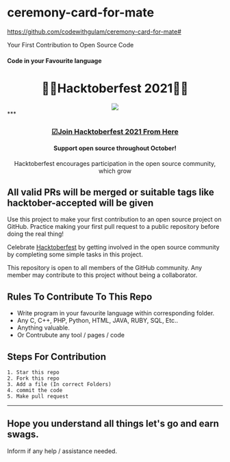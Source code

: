 # ceremony-card-for-mate

https://github.com/codewithgulam/ceremony-card-for-mate# 

Your First Contribution to Open Source Code
<h4> Code in your Favourite language <h4/>
<h1 align="center"> 🎁🎁Hacktoberfest 2021👘👘 </h1>
    <center>
<img margin="auto" src="https://i.ibb.co/HCgqwQ1/Whats-App-Image-2021-10-04-at-12-25-40-AM.jpg">
    </center>
***
<h3 align="center">
    <a href="https://hacktoberfest.digitalocean.com/">
        ☑Join Hacktoberfest 2021 From Here 
    </a>
</h3>

<h4 align="center">Support open source throughout October!</h4>
<p align="center">Hacktoberfest encourages participation in the open source community, which grow</p>

## All valid PRs will be merged or suitable tags like hacktober-accepted will be given 

Use this project to make your first contribution to an open source project on GitHub. Practice making your first pull request to a public repository before doing the real thing!

Celebrate [Hacktoberfest](https://hacktoberfest.digitalocean.com/) by getting involved in the open source community by completing some simple tasks in this project.

This repository is open to all members of the GitHub community. Any member may contribute to this project without being a collaborator.

## Rules To Contribute To This Repo

-   Write program in your favourite language within corresponding folder.
-   Any C, C++, PHP, Python, HTML, JAVA, RUBY, SQL, Etc.. 
-   Anything valuable.
-   Or Contrubute any tool / pages / code

## Steps For Contribution
  
    1. Star this repo
    2. Fork this repo
    3. Add a file (In correct Folders)
    4. commit the code
    5. Make pull request
***

## Hope you understand all things let's go and earn swags.

Inform if any help / assistance needed. 
